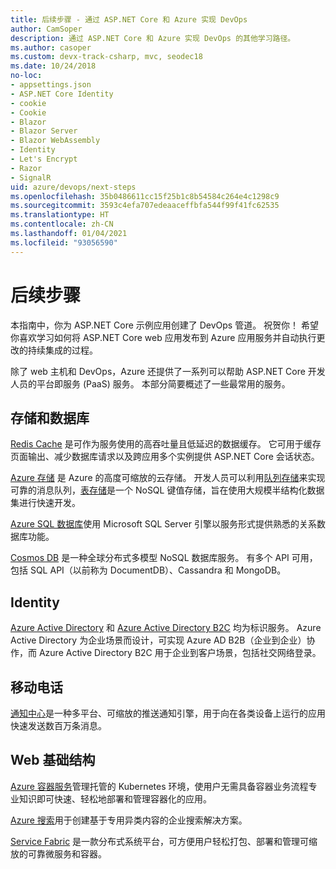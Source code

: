 ```yaml
---
title: 后续步骤 - 通过 ASP.NET Core 和 Azure 实现 DevOps
author: CamSoper
description: 通过 ASP.NET Core 和 Azure 实现 DevOps 的其他学习路径。
ms.author: casoper
ms.custom: devx-track-csharp, mvc, seodec18
ms.date: 10/24/2018
no-loc:
- appsettings.json
- ASP.NET Core Identity
- cookie
- Cookie
- Blazor
- Blazor Server
- Blazor WebAssembly
- Identity
- Let's Encrypt
- Razor
- SignalR
uid: azure/devops/next-steps
ms.openlocfilehash: 35b0486611cc15f25b1c8b54584c264e4c1298c9
ms.sourcegitcommit: 3593c4efa707edeaaceffbfa544f99f41fc62535
ms.translationtype: HT
ms.contentlocale: zh-CN
ms.lasthandoff: 01/04/2021
ms.locfileid: "93056590"
---
```

# <a name="next-steps"></a>后续步骤

本指南中，你为 ASP.NET Core 示例应用创建了 DevOps 管道。 祝贺你！ 希望你喜欢学习如何将 ASP.NET Core web 应用发布到 Azure 应用服务并自动执行更改的持续集成的过程。

除了 web 主机和 DevOps，Azure 还提供了一系列可以帮助 ASP.NET Core 开发人员的平台即服务 (PaaS) 服务。 本部分简要概述了一些最常用的服务。

## <a name="storage-and-databases"></a>存储和数据库

[Redis Cache](/azure/redis-cache/) 是​​可作为服务使用的高吞吐量且低延迟的数据缓存。 它可用于缓存页面输出、减少数据库请求以及跨应用多个实例提供 ASP.NET Core 会话状态。

[Azure 存储](/azure/storage/) 是 Azure 的高度可缩放的云存储。 开发人员可以利用[队列存储](/azure/storage/queues/storage-queues-introduction)来实现可靠的消息队列，[表存储](/azure/storage/tables/table-storage-overview)是一个 NoSQL 键值存储，旨在使用大规模半结构化数据集进行快速开发。

[Azure SQL 数据库](/azure/sql-database/)使用 Microsoft SQL Server 引擎以服务形式提供熟悉的关系数据库功能。

[Cosmos DB](/azure/cosmos-db/) 是一种全球分布式多模型 NoSQL 数据库服务。 有多个 API 可用，包括 SQL API（以前称为 DocumentDB）、Cassandra 和 MongoDB。

## Identity

[Azure Active Directory](/azure/active-directory/) 和 [Azure Active Directory B2C](/azure/active-directory-b2c/) 均为标识服务。 Azure Active Directory 为企业场景而设计，可实现 Azure AD B2B（企业到企业）协作，而 Azure Active Directory B2C 用于企业到客户场景，包括社交网络登录。

## <a name="mobile"></a>移动电话

[通知中心](/azure/notification-hubs/)是一种多平台、可缩放的推送通知引擎，用于向在各类设备上运行的应用快速发送数百万条消息。

## <a name="web-infrastructure"></a>Web 基础结构

[Azure 容器服务](/azure/aks/)管理托管的 Kubernetes 环境，使用户无需具备容器业务流程专业知识即可快速、轻松地部署和管理容器化的应用。

[Azure 搜索](/azure/search/)用于创建基于专用异类内容的企业搜索解决方案。

[Service Fabric](/azure/service-fabric/) 是一款分布式系统平台，可方便用户轻松打包、部署和管理可缩放的可靠微服务和容器。
